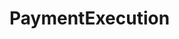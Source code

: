 # PaymentExecution   

<script src="https://unpkg.com/@stoplight/elements/web-components.min.js"></script>
<link rel="stylesheet" href="https://unpkg.com/@stoplight/elements/styles.min.css">

<elements-api
  apiDescriptionUrl="PaymentExecution.yaml"
  layout="sidebar"
  router="hash"
  hideTryIt="false"
  hideSchemas="false"
  hideInternal="false"
/>